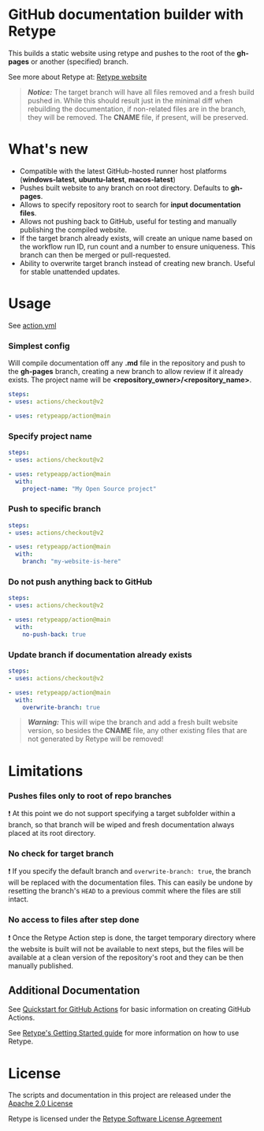 # GitHub documentation builder with Retype

This builds a static website using retype and pushes to the root of the **gh-pages** or another (specified) branch.

See more about Retype at: [Retype website](https://retype.com/)

> **_Notice:_** The target branch will have all files removed and a fresh build pushed in. While this should result just in the minimal diff when rebuilding the documentation, if non-related files are in the branch, they will be removed. The **CNAME** file, if present, will be preserved.

# What's new

- Compatible with the latest GitHub-hosted runner host platforms (**windows-latest**, **ubuntu-latest**, **macos-latest**)
- Pushes built website to any branch on root directory. Defaults to **gh-pages**.
- Allows to specify repository root to search for **input documentation files**.
- Allows not pushing back to GitHub, useful for testing and manually publishing the compiled website.
- If the target branch already exists, will create an unique name based on the workflow run ID, run count and a number to ensure uniqueness. This branch can then be merged or pull-requested.
- Ability to overwrite target branch instead of creating new branch. Useful for stable unattended updates.

# Usage

See [action.yml](action.yml)

### Simplest config

Will compile documentation off any **.md** file in the repository and push to the **gh-pages** branch, creating a new branch to allow review if it already exists. The project name will be **<repository_owner>/<repository_name>**.

```yaml
steps:
- uses: actions/checkout@v2

- uses: retypeapp/action@main
```

### Specify project name
```yaml
steps:
- uses: actions/checkout@v2

- uses: retypeapp/action@main
  with:
    project-name: "My Open Source project"
```

### Push to specific branch
```yaml
steps:
- uses: actions/checkout@v2

- uses: retypeapp/action@main
  with:
    branch: "my-website-is-here"
```

### Do not push anything back to GitHub
```yaml
steps:
- uses: actions/checkout@v2

- uses: retypeapp/action@main
  with:
    no-push-back: true
```

### Update branch if documentation already exists
```yaml
steps:
- uses: actions/checkout@v2

- uses: retypeapp/action@main
  with:
    overwrite-branch: true
```

> **_Warning:_**  This will wipe the branch and add a fresh built website version, so besides the **CNAME** file, any other existing files that are not generated by Retype will be removed!

# Limitations

### Pushes files only to root of repo branches

:exclamation: At this point we do not support specifying a target subfolder within a branch, so that branch will be wiped and fresh documentation always placed at its root directory.

### No check for target branch

:exclamation: If you specify the default branch and `overwrite-branch: true`, the branch will be replaced with the documentation files. This can easily be undone by resetting the branch's `HEAD` to a previous commit where the files are still intact.

### No access to files after step done

:exclamation: Once the Retype Action step is done, the target temporary directory where the website is built will not be available to next steps, but the files will be available at a clean version of the repository's root and they can be then manually published.

## Additional Documentation

See [Quickstart for GitHub Actions](https://docs.github.com/en/actions/quickstart) for basic information on creating GitHub Actions.

See [Retype's Getting Started guide](https://retype.com/getting_started/) for more information on how to use Retype.

# License

The scripts and documentation in this project are released under the [Apache 2.0 License](LICENSE)

Retype is licensed under the [Retype Software License Agreement](https://retype.com/LICENSE/)